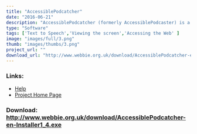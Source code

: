 ```yaml
---
title: "AccessiblePodcatcher"
date: "2016-06-21"
description: "AccessiblePodcatcher (formerly AccessiblePodcaster) is a simple way for blind and screen reader users to use podcasts."
type: "Software"
tags: ['Text to Speech','Viewing the screen','Accessing the Web' ]
image: "images/full/3.png"
thumb: "images/thumbs/3.png"
project_url: ""
download_url: "http://www.webbie.org.uk/download/AccessiblePodcatcher-en-Installer1_4.exe"
---
```



### Links:
- <a href="http://www.oatsoft.org/Software/accessiblepodcatcher/help">Help</a>
- <a href="http://www.webbie.org.uk/accessiblepodcatcher/index.htm">Project Home Page</a>

### Download: http://www.webbie.org.uk/download/AccessiblePodcatcher-en-Installer1_4.exe 